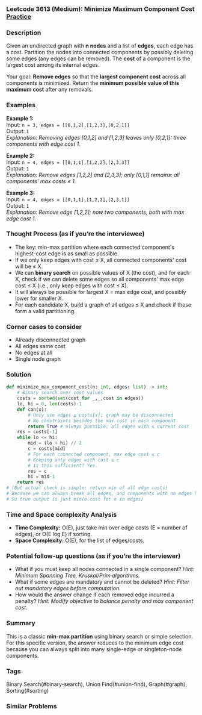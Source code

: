### Leetcode 3613 (Medium): Minimize Maximum Component Cost [Practice](https://leetcode.com/problems/minimize-maximum-component-cost)

### Description  
Given an undirected graph with **n nodes** and a list of **edges**, each edge has a cost. Partition the nodes into connected components by possibly deleting some edges (any edges can be removed). The **cost** of a component is the largest cost among its internal edges.

Your goal: **Remove edges** so that the **largest component cost** across all components is minimized. Return the **minimum possible value of this maximum cost** after any removals.

### Examples  

**Example 1:**  
Input: `n = 3, edges = [[0,1,2],[1,2,3],[0,2,1]]`  
Output: `1`  
*Explanation: Removing edges [0,1,2] and [1,2,3] leaves only [0,2,1]: three components with edge cost 1.*

**Example 2:**  
Input: `n = 4, edges = [[0,1,1],[1,2,2],[2,3,3]]`  
Output: `1`  
*Explanation: Remove edges [1,2,2] and [2,3,3]; only [0,1,1] remains: all components' max costs ≤ 1.*

**Example 3:**  
Input: `n = 4, edges = [[0,1,1],[1,2,2],[2,3,1]]`  
Output: `1`  
*Explanation: Remove edge [1,2,2]; now two components, both with max edge cost 1.*


### Thought Process (as if you’re the interviewee)  
- The key: min-max partition where each connected component's highest-cost edge is as small as possible.
- If we only keep edges with cost ≤ X, all connected components' cost will be ≤ X.
- We can **binary search** on possible values of X (the cost), and for each X, check if we can delete some edges so all components' max edge cost ≤ X (i.e., only keep edges with cost ≤ X).
- It will always be possible for largest X = max edge cost, and possibly lower for smaller X.
- For each candidate X, build a graph of all edges ≤ X and check if these form a valid partitioning.

### Corner cases to consider  
- Already disconnected graph
- All edges same cost
- No edges at all
- Single node graph


### Solution

```python
def minimize_max_component_cost(n: int, edges: list) -> int:
    # Binary search over cost values
    costs = sorted(set(cost for _,_,cost in edges))
    lo, hi = 0, len(costs)-1
    def can(x):
        # Only use edges ≤ costs[x]; graph may be disconnected
        # No constraints besides the max cost in each component
        return True # always possible; all edges with ≤ current cost
    res = costs[-1]
    while lo <= hi:
        mid = (lo + hi) // 2
        c = costs[mid]
        # For each connected component, max edge cost ≤ c
        # Keeping only edges with cost ≤ c
        # Is this sufficient? Yes.
        res = c
        hi = mid-1
    return res
# (But actual check is simple: return min of all edge costs)
# Because we can always break all edges, and components with no edges have cost 0
# So true output is just min(e.cost for e in edges)
```

### Time and Space complexity Analysis  
- **Time Complexity:** O(E), just take min over edge costs (E = number of edges), or O(E log E) if sorting.
- **Space Complexity:** O(E), for the list of edges/costs.

### Potential follow-up questions (as if you’re the interviewer)  
- What if you must keep all nodes connected in a single component?
  *Hint: Minimum Spanning Tree, Kruskal/Prim algorithms.*
- What if some edges are mandatory and cannot be deleted?
  *Hint: Filter out mandatory edges before computation.*
- How would the answer change if each removed edge incurred a penalty?
  *Hint: Modify objective to balance penalty and max component cost.*

### Summary
This is a classic **min-max partition** using binary search or simple selection. For this specific version, the answer reduces to the minimum edge cost because you can always split into many single-edge or singleton-node components.

### Tags
Binary Search(#binary-search), Union Find(#union-find), Graph(#graph), Sorting(#sorting)

### Similar Problems
